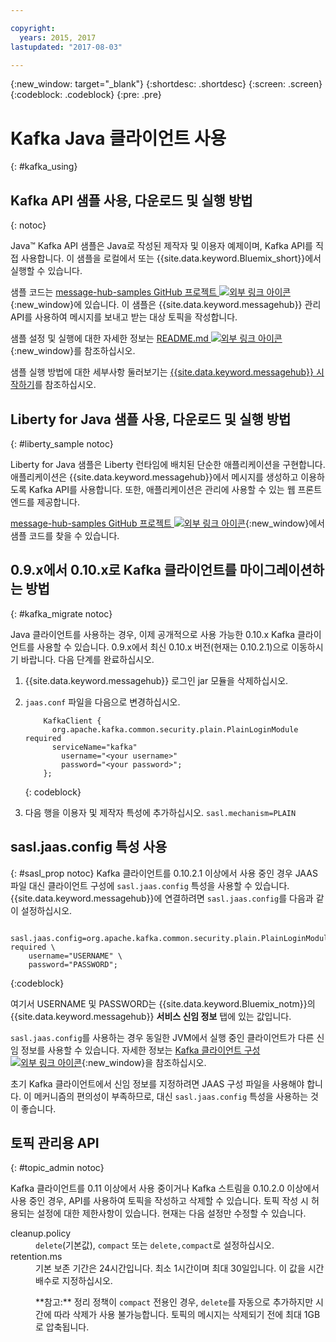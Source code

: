 ```yaml
---

copyright:
  years: 2015, 2017
lastupdated: "2017-08-03"

---
```


{:new_window: target="_blank"}
{:shortdesc: .shortdesc}
{:screen: .screen}
{:codeblock: .codeblock}
{:pre: .pre}

# Kafka Java 클라이언트 사용
{: #kafka_using}

## Kafka API 샘플 사용, 다운로드 및 실행 방법
{: notoc}

Java&trade; Kafka API 샘플은 Java로 작성된 제작자 및 이용자 예제이며, Kafka API를 직접 사용합니다. 이 샘플을 로컬에서 또는 {{site.data.keyword.Bluemix_short}}에서 실행할 수 있습니다.

샘플 코드는 [message-hub-samples GitHub 프로젝트 ![외부 링크 아이콘](../../icons/launch-glyph.svg "외부 링크 아이콘")](https://github.com/ibm-messaging/message-hub-samples/tree/master/kafka-java-console-sample){:new_window}에 있습니다. 이 샘플은 {{site.data.keyword.messagehub}} 관리 API를 사용하여 메시지를 보내고 받는 대상 토픽을 작성합니다. 

샘플 설정 및 실행에 대한 자세한 정보는 [README.md ![외부 링크 아이콘](../../icons/launch-glyph.svg "외부 링크 아이콘")](https://github.com/ibm-messaging/message-hub-samples/tree/master/kafka-java-console-sample){:new_window}를 참조하십시오.

샘플 실행 방법에 대한 세부사항 둘러보기는 [{{site.data.keyword.messagehub}} 시작하기](/docs/services/MessageHub/index.html#getting_started_steps)를 참조하십시오.

## Liberty for Java 샘플 사용, 다운로드 및 실행 방법
{: #liberty_sample notoc}

Liberty for Java 샘플은 Liberty 런타임에 배치된 단순한 애플리케이션을 구현합니다. 애플리케이션은 {{site.data.keyword.messagehub}}에서 메시지를 생성하고 이용하도록 Kafka API를 사용합니다.
또한, 애플리케이션은 관리에 사용할 수 있는 웹 프론트 엔드를 제공합니다. 

[message-hub-samples GitHub 프로젝트 ![외부 링크 아이콘](../../icons/launch-glyph.svg "외부 링크 아이콘")](https://github.com/ibm-messaging/message-hub-samples/tree/master/kafka-java-liberty-sample){:new_window}에서 샘플 코드를 찾을 수 있습니다.

## 0.9.x에서 0.10.x로 Kafka 클라이언트를 마이그레이션하는 방법
{: #kafka_migrate notoc}


Java 클라이언트를 사용하는 경우, 이제 공개적으로 사용 가능한 0.10.x Kafka 클라이언트를 사용할 수 있습니다. 0.9.x에서
최신 0.10.x 버전(현재는 0.10.2.1)으로 이동하시기 바랍니다. 다음 단계를 완료하십시오. 

1. {{site.data.keyword.messagehub}} 로그인 jar 모듈을 삭제하십시오.
2. <code>jaas.conf</code> 파일을 다음으로 변경하십시오. 
    ```
        KafkaClient {
          org.apache.kafka.common.security.plain.PlainLoginModule required
          serviceName="kafka"
            username="<your username>"
            password="<your password>";
        };
    ```
    {: codeblock}

3. 다음 행을 이용자 및 제작자 특성에 추가하십시오. <code>sasl.mechanism=PLAIN</code>

<!--
17/10/17 - Karen: following info duplicated at messagehub063 
-->

## sasl.jaas.config 특성 사용
{: #sasl_prop notoc}
Kafka 클라이언트를 0.10.2.1 이상에서 사용 중인 경우 JAAS 파일 대신 클라이언트 구성에 <code>sasl.jaas.config</code> 특성을 사용할 수 있습니다. {{site.data.keyword.messagehub}}에 연결하려면 <code>sasl.jaas.config</code>를 다음과 같이 설정하십시오. 
<pre>
<code>    sasl.jaas.config=org.apache.kafka.common.security.plain.PlainLoginModule required \
    username="USERNAME" \
    password="PASSWORD";</code>
</pre>
{:codeblock}

여기서 USERNAME 및 PASSWORD는 {{site.data.keyword.Bluemix_notm}}의 {{site.data.keyword.messagehub}} **서비스 신임 정보** 탭에 있는 값입니다. 

<code>sasl.jaas.config</code>를 사용하는 경우 동일한 JVM에서 실행 중인 클라이언트가 다른 신임 정보를 사용할 수 있습니다. 자세한 정보는
[Kafka 클라이언트 구성 ![외부 링크 아이콘](../../icons/launch-glyph.svg "외부 링크 아이콘")](http://kafka.apache.org/documentation/#security_sasl_plain_clientconfig){:new_window}을 참조하십시오.

초기 Kafka 클라이언트에서 신임 정보를 지정하려면 JAAS 구성 파일을 사용해야 합니다. 이 메커니즘의 편의성이 부족하므로, 대신 <code>sasl.jaas.config</code> 특성을 사용하는 것이 좋습니다. 

<!-- 
17/10/17 - Karen: following info duplicated at messagehub108
 -->

## 토픽 관리용 API
{: #topic_admin notoc}

Kafka 클라이언트를 0.11 이상에서 사용 중이거나 Kafka 스트림을 0.10.2.0 이상에서 사용 중인 경우, API를 사용하여 토픽을 작성하고 삭제할 수 있습니다. 토픽 작성 시 허용되는 설정에 대한 제한사항이 있습니다. 현재는 다음 설정만 수정할 수 있습니다. 

<dl>
<dt>cleanup.policy</dt>
<dd><code>delete</code>(기본값), <code>compact</code> 또는 <code>delete,compact</code>로 설정하십시오.</dd>
<dt>retention.ms</dt>
<dd>기본 보존 기간은 24시간입니다. 최소 1시간이며 최대 30일입니다. 이 값을 시간 배수로 지정하십시오.

<p>**참고:**
정리 정책이 <code>compact</code> 전용인 경우, <code>delete</code>를 자동으로 추가하지만 시간에 따라 삭제가 사용 불가능합니다. 토픽의 메시지는 삭제되기 전에 최대 1GB로 압축됩니다. </p>
</dd>
</dl>

<!--
new topic that includes content from existing topics about samples and migration
-->
